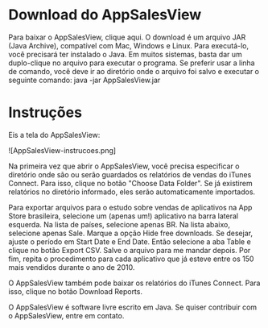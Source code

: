 # Download do AppSalesView

Para baixar o AppSalesView, clique aqui. O download é um arquivo JAR (Java Archive), compatível com Mac, Windows e Linux. Para executá-lo, você precisará ter instalado o Java. Em muitos sistemas, basta dar um duplo-clique no arquivo para executar o programa. Se preferir usar a linha de comando, você deve ir ao diretório onde o arquivo foi salvo e executar o seguinte comando: java -jar AppSalesView.jar

# Instruções

Eis a tela do AppSalesView:

![AppSalesView-instrucoes.png]

Na primeira vez que abrir o AppSalesView, você precisa especificar o diretório onde são ou serão guardados os relatórios de vendas do iTunes Connect. Para isso, clique no botão "Choose Data Folder". Se já existirem relatórios no diretório informado, eles serão automaticamente importados.

Para exportar arquivos para o estudo sobre vendas de aplicativos na App Store brasileira, selecione um (apenas um!) aplicativo na barra lateral esquerda. Na lista de países, selecione apenas BR. Na lista abaixo, selecione apenas Sale. Marque a opção Hide free downloads. Se desejar, ajuste o período em Start Date e End Date. Então selecione a aba Table e clique no botão Export CSV. Salve o arquivo para me mandar depois. Por fim, repita o procedimento para cada aplicativo que já esteve entre os 150 mais vendidos durante o ano de 2010.

O AppSalesView também pode baixar os relatórios do iTunes Connect. Para isso, clique no botão Download Reports.

O AppSalesView é software livre escrito em Java. Se quiser contribuir com o AppSalesView, entre em contato.
